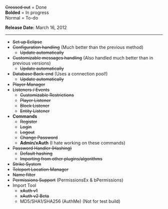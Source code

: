 ~~Crossed out~~ = Done  
**Bolded** = In progress  
Normal = To-do

**Release Date:** March 16, 2012

***
* ~~Set up Eclipse~~  
* ~~Configuration handling~~ (Much better than the previous method)
    - ~~Update automatically~~
* ~~Customizable messages handling~~ (Also handled much better than in previous versions)
    - ~~Update automatically~~
* ~~Database Back-end~~ (Uses a connection pool!)
    - ~~Update automatically~~
* ~~Player Manager~~
* ~~Listeners / Events~~
    - ~~Customizable Restrictions~~
    - ~~Player Listener~~
    - ~~Block Listener~~
    - ~~Entity Listener~~
* **Commands**
    - ~~Register~~
    - ~~Login~~
    - ~~Logout~~
    - ~~Change Password~~
    - **Admin/xAuth** (I hate working on these commands)
* ~~Password Handler (Hashing)~~
    - ~~Default hashing~~
    - ~~Importing from other plugins/algorithms~~
* ~~Strike System~~
* ~~Teleport Location Manager~~
* ~~Name filter~~
* ~~Permissions Support~~ (PermissionsEx & bPermissions)
* Import Tool
    - ~~xAuth v1~~
    - ~~xAuth v2 Beta~~
    - MD5/SHA1/SHA256 (AuthMe) (Not for test build)